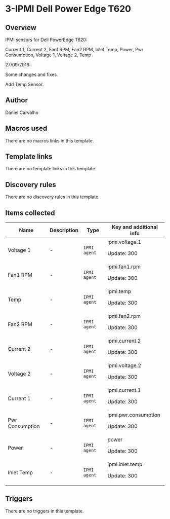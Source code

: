 # 3-IPMI Dell Power Edge T620

## Overview

IPMI sensors for Dell PowerEdge T620:


Current 1, Current 2, Fan1 RPM, Fan2 RPM, Inlet Temp, Power, Pwr Consumption, Voltage 1, Voltage 2, Temp


 


27/09/2016:


Some changes and fixes.


Add Temp Sensor.



## Author

Daniel Carvalho

## Macros used

There are no macros links in this template.

## Template links

There are no template links in this template.

## Discovery rules

There are no discovery rules in this template.

## Items collected

|Name|Description|Type|Key and additional info|
|----|-----------|----|----|
|Voltage 1|<p>-</p>|`IPMI agent`|ipmi.voltage.1<p>Update: 300</p>|
|Fan1 RPM|<p>-</p>|`IPMI agent`|ipmi.fan1.rpm<p>Update: 300</p>|
|Temp|<p>-</p>|`IPMI agent`|ipmi.temp<p>Update: 300</p>|
|Fan2 RPM|<p>-</p>|`IPMI agent`|ipmi.fan2.rpm<p>Update: 300</p>|
|Current 2|<p>-</p>|`IPMI agent`|ipmi.current.2<p>Update: 300</p>|
|Voltage 2|<p>-</p>|`IPMI agent`|ipmi.voltage.2<p>Update: 300</p>|
|Current 1|<p>-</p>|`IPMI agent`|ipmi.current.1<p>Update: 300</p>|
|Pwr Consumption|<p>-</p>|`IPMI agent`|ipmi.pwr.consumption<p>Update: 300</p>|
|Power|<p>-</p>|`IPMI agent`|power<p>Update: 300</p>|
|Inlet Temp|<p>-</p>|`IPMI agent`|ipmi.inlet.temp<p>Update: 300</p>|


## Triggers

There are no triggers in this template.

